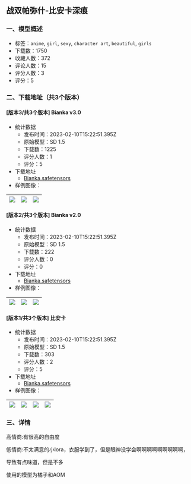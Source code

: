 ## 战双帕弥什-比安卡深痕
### 一、模型概述

- 标签：`anime`, `girl`, `sexy`, `character art`, `beautiful`, `girls`
- 下载数：1750
- 收藏人数：372
- 评论人数：15
- 评分人数：3
- 评分：5

### 二、下载地址（共3个版本）

#### [版本3/共3个版本] Bianka v3.0

- 统计数据
  - 发布时间：2023-02-10T15:22:51.395Z
  - 原始模型：SD 1.5
  - 下载数：1225
  - 评分人数：1
  - 评分：5
- 下载地址
  - [Bianka.safetensors](https://civitai.com/api/download/models/9165)
- 样例图像：

| <img src="https://image.civitai.com/xG1nkqKTMzGDvpLrqFT7WA/91141305-992a-427b-a86a-b99ff5138e00/width=450/87825.jpeg" /> | <img src="https://image.civitai.com/xG1nkqKTMzGDvpLrqFT7WA/4b59fcaf-b043-4908-a79d-da5d1c473a00/width=450/87827.jpeg" /> | <img src="https://image.civitai.com/xG1nkqKTMzGDvpLrqFT7WA/7d0898cd-ad0d-4a6e-cf29-de341ea86000/width=450/87826.jpeg" /> |
| ---- | ---- | ---- |

#### [版本2/共3个版本] Bianka v2.0

- 统计数据
  - 发布时间：2023-02-10T15:22:51.395Z
  - 原始模型：SD 1.5
  - 下载数：222
  - 评分人数：0
  - 评分：0
- 下载地址
  - [Bianka.safetensors](https://civitai.com/api/download/models/9010)
- 样例图像：

| <img src="https://image.civitai.com/xG1nkqKTMzGDvpLrqFT7WA/7721e023-6140-4509-3add-50e03fbbb900/width=450/86261.jpeg" /> | <img src="https://image.civitai.com/xG1nkqKTMzGDvpLrqFT7WA/526d9449-7f09-4fde-1600-b25675782900/width=450/86260.jpeg" /> | <img src="https://image.civitai.com/xG1nkqKTMzGDvpLrqFT7WA/6fb788f2-0764-43c8-0446-b59034503300/width=450/86259.jpeg" /> |
| ---- | ---- | ---- |

#### [版本1/共3个版本] 比安卡

- 统计数据
  - 发布时间：2023-02-10T15:22:51.395Z
  - 原始模型：SD 1.5
  - 下载数：303
  - 评分人数：2
  - 评分：5
- 下载地址
  - [Bianka.safetensors](https://civitai.com/api/download/models/7705)
- 样例图像：

| <img src="https://image.civitai.com/xG1nkqKTMzGDvpLrqFT7WA/585cfa8b-0a51-4413-10dc-730ee702dc00/width=450/72397.jpeg" /> | <img src="https://image.civitai.com/xG1nkqKTMzGDvpLrqFT7WA/aae5ea68-0747-45b6-7e23-181f78896900/width=450/72400.jpeg" /> | <img src="https://image.civitai.com/xG1nkqKTMzGDvpLrqFT7WA/fb0305ad-0588-4544-a2e3-93ae3ffd0500/width=450/72399.jpeg" /> | <img src="https://image.civitai.com/xG1nkqKTMzGDvpLrqFT7WA/1280fe60-1313-4a48-ba25-cb6739789700/width=450/72398.jpeg" /> |
| ---- | ---- | ---- | ---- |


### 三、详情
<p>高情商:有很高的自由度</p><p>低情商:不太满意的小lora，衣服学到了，但是眼神没学会啊啊啊啊啊啊啊啊啊，</p><p>导致有点味道，但是不多</p><p>使用的模型为橘子和AOM</p>